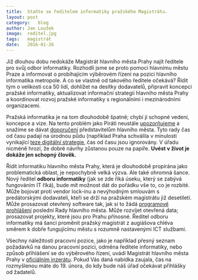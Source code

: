 ```yaml
---
title:	Staňte se ředitelem informatiky pražského Magistrátu.
layout:	post
category:	blog
author:	Jan Loužek
image:	reditel.jpg
tags:	magistrát
date:	2016-01-26
---
```


Již dlouhou dobu nedokáže Magistrát hlavního města Prahy najít ředitele pro svůj odbor informatiky. Rozhodli jsme se proto pomoci hlavnímu městu Praze a informovat o probíhajícím výběrovém řízení na pozici hlavního informatika metropole. A co se vlastně od takového ředitele očekává? Řídit tým o velikosti cca 50 lidí, dohlížet na desítky dodavatelů, připravit koncepci pražské informatiky, aktualizovat informační strategii hlavního města Prahy a koordinovat rozvoj pražské informatiky s regionálními i mezinárodními organizacemi.

Pražská informatika je na tom dlouhodobě špatně; chybí jí schopné vedení, koncepce a vize. Na tento problém jako Piráti neustále [upozorňujeme](https://praha.pirati.cz/microsoft-na-magosi.html) a snažíme se dávat [doporučení](https://praha.pirati.cz/otevreny-dopis-rade-it.html) představitelům hlavního města. Tyto rady čas od času padají na úrodnou půdu (například Praha schválila v minulosti vynikající [teze digitální strategie](https://praha.pirati.cz/rada-digitalni-strategie.html), čas od času jsou ignorovány. V úřadu nicméně hrozí, že dobré návrhy zůstanou pouze na papíře. **Uvést v život je dokáže jen schopný člověk.**

Řídit informatiku hlavního města Prahy, která je dlouhodobě propírána jako problematická oblast, je nepochybně velká výzva. Ale také ohromná šance. Nový ředitel **odboru informatiky** (jak se zde říká úseku, který se zabývá fungováním IT říká), bude mít možnost dát do pořádku vše to, co je rozbité. Může bojovat proti vendor lock-inu a nevýhodným smlouvám s predátorskými dodavateli, kteří se drží na pražském magistrátu již desetiletí. Může prosazovat otevřený software tak, jak si to žádá [programové prohlášení](http://www.praha.eu/public/9f/ba/8e/2011700_570389_Programove_prohlaseni__RADA.pdf) poslední Rady hlavního města. Může rozvíjet otevřená data; prosazovat projekty, které jsou pro Prahu přínosné. Ředitel odboru informatiky má šanci proměnit pražský magistrát z augiášova chléva směrem k dobře fungujícímu městu s rozumně nastavenými ICT službami. 

Všechny náležitosti pracovní pozice, jako je například přesný seznam požadavků na danou pracovní pozici, odměna ředitele informatiky, nebo způsob přihlášení se do výběrového řízení, uvádí Magistrát hlavního města Prahy v [oficiálním inzerátu](http://urdeska.praha.eu/files/vyberove%20rizeni_INF_1677_%C5%98O_22-16.pdf?ids=EBuLJf-pbxsh-D8sYmo4pMzCLTpg==). Pokud Vás daná nabídka zaujala, čas na rozmyšlenou máte do 19. února, do kdy bude náš úřad očekávat přihlášky od žadatelů.



